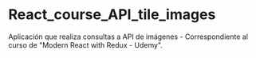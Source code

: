 # React_course_API_tile_images

Aplicación que realiza consultas a API de imágenes - Correspondiente al curso de "Modern React with Redux - Udemy".

